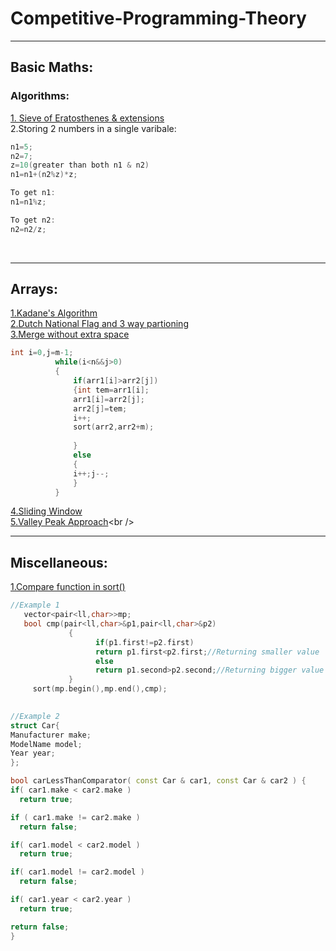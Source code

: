 # Competitive-Programming-Theory
---


## Basic Maths:


### Algorithms:
[1. Sieve of Eratosthenes](https://www.geeksforgeeks.org/sieve-of-eratosthenes/)[ & extensions](https://codeforces.com/blog/entry/22229) <br /> 
2.Storing 2 numbers in a single varibale:
```c++
n1=5;
n2=7;
z=10(greater than both n1 & n2)
n1=n1+(n2%z)*z;

To get n1:
n1=n1%z;

To get n2:
n2=n2/z;
```
<br />

 




----
## Arrays:
[1.Kadane's Algorithm](https://www.geeksforgeeks.org/largest-sum-contiguous-subarray/)<br />
[2.Dutch National Flag](http://users.monash.edu/~lloyd/tildeAlgDS/Sort/Flag/)[ and 3 way partioning](https://www.geeksforgeeks.org/sort-an-array-of-0s-1s-and-2s/)<br />
[3.Merge without extra space](https://practice.geeksforgeeks.org/problems/merge-two-sorted-arrays/0/)

  ```c++
  int i=0,j=m-1;
            while(i<n&&j>0)
            {
                if(arr1[i]>arr2[j])
                {int tem=arr1[i];
                arr1[i]=arr2[j];
                arr2[j]=tem;
                i++;
                sort(arr2,arr2+m);
                
                }
                else
                {
                i++;j--;
                }
            }
  
  ```

[4.Sliding Window](https://www.geeksforgeeks.org/window-sliding-technique/0)<br />
[5.Valley Peak Approach](https://dev.to/bebopvinh/leetcode-122-the-valleys-and-peaks-approach-5j9#:~:text=The%20first%20inner%20loop%20looks,before%20the%20price%20starts%20increasing&#41.&text=This%20one%20looks%20for%20a,difference%20to%20the%20max%20profit.)<br />


----

## Miscellaneous:


[1.Compare function in sort()](https://stackoverflow.com/questions/597532/how-do-you-structure-your-comparison-functions)

   ```c++
   //Example 1
      vector<pair<ll,char>>mp;
      bool cmp(pair<ll,char>&p1,pair<ll,char>&p2)
                {
                      if(p1.first!=p2.first)
                      return p1.first<p2.first;//Returning smaller value
                      else
                      return p1.second>p2.second;//Returning bigger value
                }
        sort(mp.begin(),mp.end(),cmp);
        
   ```
   
   
   ```c++
   //Example 2
   struct Car{
 Manufacturer make;
 ModelName model;
 Year year;
};

bool carLessThanComparator( const Car & car1, const Car & car2 ) {
 if( car1.make < car2.make )
     return true;

 if ( car1.make != car2.make )
     return false;

 if( car1.model < car2.model )
     return true;

 if( car1.model != car2.model )
     return false;

 if( car1.year < car2.year )
     return true;

 return false;
}
   ```
        
      
            




      
